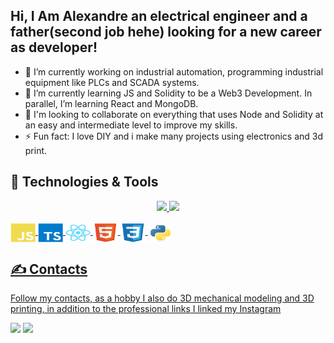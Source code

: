 
## Hi, I Am Alexandre an electrical engineer and a father(second job hehe) looking for a new career as developer!
- 🔭 I’m currently working on industrial automation, programming industrial equipment like PLCs and SCADA systems.
- 🌱 I’m currently learning JS and Solidity to be a Web3 Development. In parallel, I’m learning React and MongoDB.
- 👯 I'm looking to collaborate on everything that uses Node and Solidity at an easy and intermediate level to improve my skills.
- ⚡ Fun fact: I love DIY and i make many projects  using electronics and 3d print.

## 🔧 Technologies & Tools
<div align="center">
  <a href="https://github.com/AlexandreSkal">
  <img height="180em" src="https://github-readme-stats.vercel.app/api?username=AlexandreSkal&show_icons=true&theme=dracula&include_all_commits=true&count_private=true"/>
  <img height="180em" src="https://github-readme-stats.vercel.app/api/top-langs/?username=AlexandreSkal&layout=compact&langs_count=7&theme=dracula"/>
</div>
<div style="display: inline_block"><br>
  <img align="center" alt="Rafa-Js" height="30" width="40" src="https://raw.githubusercontent.com/devicons/devicon/master/icons/javascript/javascript-plain.svg">
  <img align="center" alt="Rafa-Ts" height="30" width="40" src="https://raw.githubusercontent.com/devicons/devicon/master/icons/typescript/typescript-plain.svg">
  <img align="center" alt="Rafa-React" height="30" width="40" src="https://raw.githubusercontent.com/devicons/devicon/master/icons/react/react-original.svg">
  <img align="center" alt="Rafa-HTML" height="30" width="40" src="https://raw.githubusercontent.com/devicons/devicon/master/icons/html5/html5-original.svg">
  <img align="center" alt="Rafa-CSS" height="30" width="40" src="https://raw.githubusercontent.com/devicons/devicon/master/icons/css3/css3-original.svg">
  <img align="center" alt="Rafa-Python" height="30" width="40" src="https://raw.githubusercontent.com/devicons/devicon/master/icons/python/python-original.svg">
</div>
  
  ##



## &#x270d; Contacts

Follow my contacts, as a hobby I also do 3D mechanical modeling  and 3D printing, in addition to the professional links I linked my Instagram

<a href="https://www.linkedin.com/in/alexandre-santosr/" target="_blank"><img src="https://img.shields.io/badge/-LinkedIn-%230077B5?style=for-the-badge&logo=linkedin&logoColor=white" target="_blank"></a> 
<a href="https://www.instagram.com/3dskal/" target="_blank"><img src="https://img.shields.io/badge/-Instagram-%23E4405F?style=for-the-badge&logo=instagram&logoColor=white" target="_blank"></a> 
